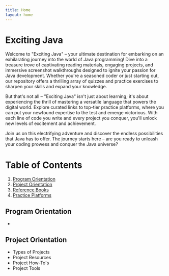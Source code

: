 ```yaml
---
title: Home
layout: home
---
```


# Exciting Java
Welcome to "Exciting Java" – your ultimate destination for embarking on an exhilarating journey into the world of Java programming! Dive into a treasure trove of captivating reading materials, engaging projects, and immersive screenshot walkthroughs designed to ignite your passion for Java development. Whether you're a seasoned coder or just starting out, our repository offers a thrilling array of quizzes and practice exercises to sharpen your skills and expand your knowledge.

But that's not all – "Exciting Java" isn't just about learning; it's about experiencing the thrill of mastering a versatile language that powers the digital world. Explore curated links to top-tier practice platforms, where you can put your newfound expertise to the test and emerge victorious. With each line of code you write and every project you conquer, you'll unlock new levels of excitement and achievement.

Join us on this electrifying adventure and discover the endless possibilities that Java has to offer. The journey starts here – are you ready to unleash your coding prowess and conquer the Java universe?

# Table of Contents

1. [Program Orientation](#program-orientation)
2. [Project Orientation](#project-orientation)
3. [Reference Books](#reference-books)
4. [Practice Platforms](#practice-platforms)

## Program Orientation

- 

## Project Orientation

- Types of Projects
- Project Resources
- Project How-To's
- Project Tools
